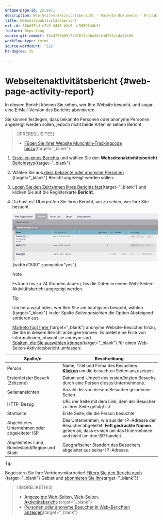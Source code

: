 ```yaml
---
unique-page-id: 2359971
description: Web-Seiten-Aktivitätsbericht - Marketo-Dokumente - Produktdokumentation
title: Webseitenaktivitätsbericht
exl-id: 35bd37bd-e7b9-4418-b2c9-af5989f44b9f
feature: Reporting
source-git-commit: f0ad739b85174976f2adbe30cf4d755c1da93f05
workflow-type: tm+mt
source-wordcount: '322'
ht-degree: 3%

---
```


# Webseitenaktivitätsbericht {#web-page-activity-report}

In diesem Bericht können Sie sehen, wer Ihre Website besucht, und sogar eine E-Mail-Version des Berichts abonnieren.

Sie können festlegen, dass bekannte Personen oder anonyme Personen angezeigt werden sollen, jedoch nicht beide Arten im selben Bericht.

>[!PREREQUISITES]
>
>* [Fügen Sie Ihrer Website Munchkin-Trackingcode hinzu](/help/marketo/product-docs/administration/additional-integrations/add-munchkin-tracking-code-to-your-website.md){target="_blank"}

1. [Erstellen eines Berichts](/help/marketo/product-docs/reporting/basic-reporting/creating-reports/create-a-report-in-a-program.md) und wählen Sie den **Webseitenaktivitätsbericht** [Berichtstyp](/help/marketo/product-docs/reporting/basic-reporting/report-types/report-type-overview.md){target="_blank"}
1. Wählen Sie aus[ dass bekannte oder anonyme Personen ](/help/marketo/product-docs/reporting/basic-reporting/report-activity/display-people-or-anonymous-visitors-in-web-reports.md){target="_blank"} Bericht angezeigt werden sollen.

1. [Legen Sie den Zeitrahmen Ihres Berichts fest](/help/marketo/product-docs/reporting/basic-reporting/editing-reports/change-a-report-time-frame.md){target="_blank"} und klicken Sie auf die Registerkarte **Bericht**.

1. Du hast es! Überprüfen Sie Ihren Bericht, um zu sehen, wer Ihre Site besucht.

   ![](assets/web-page-activity-report-1.png){width="800" zoomable="yes"}

   >[!NOTE]
   >
   >Es kann bis zu 24 Stunden dauern, bis die Daten in einem Web-Seiten-Aktivitätsbericht angezeigt werden.

   >[!TIP]
   >
   >Um herauszufinden, wer Ihre Site am häufigsten besucht, wählen [ ](/help/marketo/product-docs/reporting/basic-reporting/editing-reports/sort-report-on-columns.md){target="_blank"} in der Spalte _Seitenansichten_ die Option Absteigend sortieren aus.

   [Marketo fügt Ihrer ](/help/marketo/product-docs/reporting/basic-reporting/report-activity/tracking-anonymous-activity-and-people.md){target="_blank"} anonyme Website-Besucher hinzu, die Sie in diesem Bericht anzeigen können. Es bietet eine Fülle von Informationen, obwohl sie anonym sind.\
   [Spalten, die Sie auswählen können](/help/marketo/product-docs/reporting/basic-reporting/editing-reports/select-report-columns.md){target="_blank"} für einen Web-Seiten-Aktivitätsbericht umfassen:

<table> 
 <thead> 
  <tr> 
   <th>Spalte/n</th> 
   <th>Beschreibung</th> 
  </tr> 
 </thead> 
 <tbody> 
  <tr> 
   <td>Person</td> 
   <td>Name, Titel und Firma des Besuchers.<br><strong><a href="/help/marketo/product-docs/reporting/basic-reporting/report-types/web-page-activity-report/web-pages-viewed-web-page-activity-report.md" target="_blank">Klicken</a></strong> um die besuchten Seiten anzuzeigen.</td>
  </tr> 
  <tr> 
   <td>Erster/letzter Besuch (Zeitzone)</td> 
   <td>Datum und Uhrzeit des ersten/letzten Besuchs durch eine Person dieses Unternehmens.</td> 
  </tr> 
  <tr> 
   <td>Seitenansichten</td> 
   <td>Anzahl der von diesem Besucher geladenen Seiten.</td>
  </tr> 
  <tr> 
   <td>HTTP-Bezug</td> 
   <td>URL der Seite mit dem Link, dem der Besucher zu Ihrer Seite gefolgt ist.</td> 
  </tr> 
  <tr> 
   <td>Startseite</td> 
   <td>Erste Seite, die die Person besuchte </td> 
  </tr> 
  <tr> 
   <td>Abgeleitetes Unternehmen oder abgeleiteter ISP</td> 
   <td>Das Unternehmen, wie aus der IP-Adresse der Besucher abgeleitet. <strong>Fett gedruckte Namen</strong> geben an, dass es sich um das Unternehmen und nicht um den ISP handelt. </td> 
  </tr> 
  <tr> 
   <td>Abgeleitetes Land, Bundesland/Region und Stadt</td> 
   <td>Geografischer Standort des Besuchers, abgeleitet aus seiner IP-Adresse.</td> 
  </tr> 
 </tbody> 
</table>

>[!TIP]
>
>Begeistern Sie Ihre Vertriebsmitarbeiter! [Filtern Sie den Bericht nach ](/help/marketo/product-docs/reporting/basic-reporting/editing-reports/filter-people-in-a-report-with-a-smart-list.md){target="_blank"} Gebiet und [abonnieren Sie ihn](/help/marketo/product-docs/reporting/basic-reporting/report-subscriptions/subscribe-to-a-basic-report.md){target="_blank"}!

>[!MORELIKETHIS]
>
>* [Angezeigte Web-Seiten, Web-Seiten-Aktivitätsbericht](/help/marketo/product-docs/reporting/basic-reporting/report-types/web-page-activity-report/web-pages-viewed-web-page-activity-report.md){target="_blank"}
>* [Personen oder anonyme Besucher in Web-Berichten anzeigen](/help/marketo/product-docs/reporting/basic-reporting/report-activity/display-people-or-anonymous-visitors-in-web-reports.md){target="_blank"}
